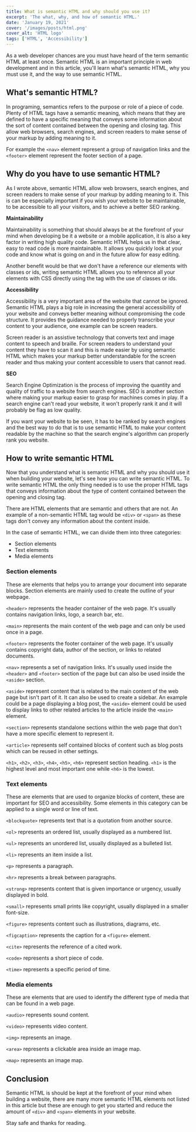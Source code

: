 ```yaml
---
title: What is semantic HTML and why should you use it?
excerpt: 'The what, why, and how of semantic HTML.'
date: 'January 19, 2021'
cover: '/images/posts/html.png'
cover_alt: 'HTML logo'
tags: ['HTML', 'Accessibility']
---
```


As a web developer chances are you must have heard of the term semantic HTML at least once. Semantic HTML is an important principle in web development and in this article, you'll learn what's semantic HTML, why you must use it, and the way to use semantic HTML.

## What's semantic HTML?

In programing, semantics refers to the purpose or role of a piece of code. Plenty of HTML tags have a semantic meaning, which means that they are defined to have a specific meaning that conveys some information about the sort of content contained between the opening and closing tag. This allow web browsers, search engines, and screen readers to make sense of your markup by adding meaning to it.

For example the `<nav>` element represent a group of navigation links and the `<footer>` element represent the footer section of a page.

## Why do you have to use semantic HTML?

As I wrote above, semantic HTML allow web browsers, search engines, and screen readers to make sense of your markup by adding meaning to it. This is can be especially important if you wish your website to be maintainable, to be accessible to all your visitors, and to achieve a better SEO ranking.

**Maintainability**

Maintainability is something that should always be at the forefront of your mind when developing be it a website or a mobile application, it is also a key factor in writing high quality code. Semantic HTML helps us in that clear, easy to read code is more maintainable. It allows you quickly look at your code and know what is going on and in the future allow for easy editing.

Another benefit would be that we don't have a reference our elements with classes or ids, writing semantic HTML allows you to reference all your elements with CSS directly using the tag with the use of classes or ids.

**Accessibility**

Accessibility is a very important area of the website that cannot be ignored. Semantic HTML plays a big role in increasing the general accessibility of your website and conveys better meaning without compromising the code structure. It provides the guidance needed to properly transcribe your content to your audience, one example can be screen readers.

Screen reader is an assistive technology that converts text and image content to speech and braille. For screen readers to understand your content they have to scan it and this is made easier by using semantic HTML which makes your markup better understandable for the screen reader and thus making your content accessible to users that cannot read.

**SEO**

Search Engine Optimization is the process of improving the quantity and quality of traffic to a website from search engines. SEO is another section where making your markup easier to grasp for machines comes in play. If a search engine can't read your website, it won't properly rank it and it will probably be flag as low quality.

If you want your website to be seen, it has to be ranked by search engines and the best way to do that is to use semantic HTML to make your content readable by the machine so that the search engine's algorithm can properly rank you website.

## How to write semantic HTML

Now that you understand what is semantic HTML and why you should use it when building your website, let's see how you can write semantic HTML. To write semantic HTML the only thing needed is to use the proper HTML tags that conveys information about the type of content contained between the opening and closing tag.

There are HTML elements that are semantic and others that are not. An example of a non-semantic HTML tag would be `<div>` or `<span>` as these tags don't convey any information about the content inside.

In the case of semantic HTML, we can divide them into three categories:

- Section elements
- Text elements
- Media elements

### Section elements

These are elements that helps you to arrange your document into separate blocks. Section elements are mainly used to create the outline of your webpage.

`<header>` represents the header container of the web page. It's usually contains navigation links, logo, a search bar, etc.

`<main>` represents the main content of the web page and can only be used once in a page.

`<footer>` represents the footer container of the web page. It's usually contains copyright data, author of the section, or links to related documents.

`<nav>` represents a set of navigation links. It's usually used inside the `<header>` and `<footer>` section of the page but can also be used inside the `<aside>` section.

`<aside>` represent content that is related to the main content of the web page but isn't part of it. It can also be used to create a sidebar. An example could be a page displaying a blog post, the `<aside>` element could be used to display links to other related articles to the article inside the `<main>` element.

`<section>` represents standalone sections within the web page that don't have a more specific element to represent it.

`<article>` represents self contained blocks of content such as blog posts which can be reused in other settings.

`<h1>`, `<h2>`, `<h3>`, `<h4>`, `<h5>`, `<h6>` represent section heading. `<h1>` is the highest level and most important one while `<h6>` is the lowest.

### Text elements

These are elements that are used to organize blocks of content, these are important for SEO and accessibility. Some elements in this category can be applied to a single word or line of text.

`<blockquote>` represents text that is a quotation from another source.

`<ol>` represents an ordered list, usually displayed as a numbered list.

`<ul>` represents an unordered list, usually displayed as a bulleted list.

`<li>` represents an item inside a list.

`<p>` represents a paragraph.

`<hr>` represents a break between paragraphs.

`<strong>` represents content that is given importance or urgency, usually displayed in bold.

`<small>` represents small prints like copyright, usually displayed in a smaller font-size.

`<figure>` represents content such as illustrations, diagrams, etc.

`<figcaption>` represents the caption for a `<figure>` element.

`<cite>` represents the reference of a cited work.

`<code>` represents a short piece of code.

`<time>` represents a specific period of time.

### Media elements

These are elements that are used to identify the different type of media that can be found in a web page.

`<audio>` represents sound content.

`<video>` represents video content.

`<img>` represents an image.

`<area>` represents a clickable area inside an image map.

`<map>` represents an image map.

## Conclusion

Semantic HTML is should be kept at the forefront of your mind when building a website, there are many more semantic HTML elements not listed in this article but these are enough to get you started and reduce the amount of `<div>` and `<span>` elements in your website.

Stay safe and thanks for reading.
